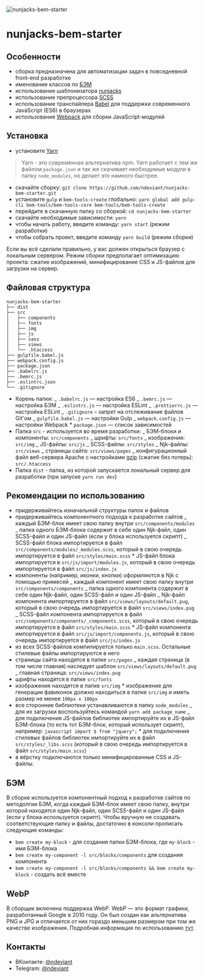 ![nunjacks-bem-starter](https://i.imgur.com/0AG0txq.png)

# nunjacks-bem-starter

## Особенности

- сборка предназначена для автоматизации задач в повседневной front-end разработке
- именование классов по [БЭМ](https://ru.bem.info/)
- использование шаблонизатора [nunjacks](https://mozilla.github.io/nunjucks/)
- использование препроцессора [SCSS](https://sass-lang.com/)
- использование транспайлера [Babel](https://babeljs.io/) для поддержки современного JavaScript (ES6) в браузерах
- использование [Webpack](https://webpack.js.org/) для сборки JavaScript-модулей

## Установка

- установите [Yarn](https://yarnpkg.com/en/docs/install)

> Yarn - это современная альтернатива npm. Yarn работает с тем же файлом `package.json` и так же скачивает необходимые модули в папку `node_modules`, но делает это намного быстрее.

- скачайте сборку: `git clone https://github.com/ndeviant/nunjacks-bem-starter.git`
- установите `gulp` и `bem-tools-create` глобально: `yarn global add gulp-cli bem-tools/bem-tools-core bem-tools/bem-tools-create`
- перейдите в скачанную папку со сборкой: `cd nunjacks-bem-starter`
- скачайте необходимые зависимости: `yarn`
- чтобы начать работу, введите команду: `yarn start` (режим разработки)
- чтобы собрать проект, введите команду `yarn build` (режим сборки)

Если вы всё сделали правильно, у вас должен открыться браузер с локальным сервером.
Режим сборки предполагает оптимизацию проекта: сжатие изображений, минифицирование CSS и JS-файлов для загрузки на сервер.

## Файловая структура

```
nunjacks-bem-starter
├── dist
├── src
│   ├── components
│   ├── fonts
│   ├── img
│   ├── js
│   ├── sass
│   ├── views
│   └── .htaccess
├── gulpfile.babel.js
├── webpack.config.js
├── package.json
├── .babelrc.js
├── .bemrc.js
├── .eslintrc.json
└── .gitignore
```

- Корень папки:
  _ `.babelrc.js` — настройка ES6
  _ `.bemrc.js` — настройка БЭМ
  _ `.eslintrc.js` — настройка ESLint
  _ `.prettierrc.js` — настройка ESLint
  _ `.gitignore` – запрет на отслеживание файлов Git'ом
  _ `gulpfile.babel.js` — настройки Gulp
  \_ `webpack.config.js` — настройки Webpack \* `package.json` — список зависимостей
- Папка `src` - используется во время разработки:
  _ БЭМ-блоки и компоненты: `src/components`
  _ шрифты: `src/fonts`
  _ изображения: `src/img`
  _ JS-файлы: `src/js`
  _ SCSS-файлы: `src/styles`
  _ Njk-файлы: `src/views`
  _ страницы сайта: `src/views/pages`
  _ конфигурационный файл веб-сервера Apache с настройками [gzip](https://habr.com/ru/post/221849/) (сжатие без потерь): `src/.htaccess`
- Папка `dist` - папка, из которой запускается локальный сервер для разработки (при запуске `yarn run dev`)

## Рекомендации по использованию

- придерживайтесь изначальной структуры папок и файлов
- придерживайтесь компонентного подхода к разработке сайтов
  _ каждый БЭМ-блок имеет свою папку внутри `src/components/modules`
  _ папка одного БЭМ-блока содержит в себе один Njk-файл, один SCSS-файл и один JS-файл (если у блока используется скрипт)
  \_ SCSS-файл блока импортируется в файл `src/components/modules/_modules.scss`, который в свою очередь импортируется в файл `src/styles/main.scss` \* JS-файл блока импортируется в `src/js/import/modules.js`, который в свою очередь импортируется в файл `src/js/index.js`
- компоненты (например, иконки, кнопки) оформляются в Njk с помощью примесей
  _ каждый компонент имеет свою папку внутри `src/components/components`
  _ папка одного компонента содержит в себе один Njk-файл, один SCSS-файл и один JS-файл
  _ Njk-файл компонента импортируется в файл `src/views/layouts/default.pug`, который в свою очередь импортируется в файл `src/views/index.pug`
  _ SCSS-файл компонента импортируется в файл `src/components/components/_components.scss`, который в свою очередь импортируется в файл `src/styles/main.scss` \* JS-файл компонента импортируется в файл `src/js/import/components.js`, который в свою очередь импортируется в файл `src/js/index.js`
- из всех SCSS-файлов компилируется только `main.scss`. Остальные стилевые файлы импортируются в него
- страницы сайта находятся в папке `src/pages`
  _ каждая страница (в том числе главная) наследует шаблон `src/views/layouts/default.pug`
  _ главная страница: `src/views/index.pug`
- шрифты находятся в папке `src/fonts`
- изображения находятся в папке `src/img` \* изображение для генерации фавиконок должно находиться в папке `src/img` и иметь размер не менее `100px x 100px`
- все сторонние библиотеки устанавливаются в папку `node_modules`
  _ для их загрузки воспользуйтеcь командой `yarn add package_name`
  _ для подключения JS-файлов библиотек импортируйте их в JS-файл БЭМ-блока (то есть тот БЭМ-блок, который использует скрипт), например:
  `javascript import $ from "jquery";` \* для подключения стилевых файлов библиотек импортируйте их в файл `src/styles/_libs.scss` (который в свою очередь импортируется в файл
  `src/styles/main.scss`)
- в вёрстку подключаются только минифицированные CSS и JS-файлы.

## БЭМ

В сборке используется компонентный подход к разработке сайтов по методолгии БЭМ, когда каждый БЭМ-блок имеет свою папку, внутри которой находятся один Njk-файл, один SCSS-файл и
один JS-файл (если у блока используется скрипт). Чтобы вручную не создавать соответствующие папку и файлы, достаточно в консоли прописать следующие команды:

- `bem create my-block` - для создания папки БЭМ-блока, где `my-block` - имя БЭМ-блока
- `bem create my-component -l src/blocks/components` для создания компонента
- `bem create my-component -l src/blocks/components && bem create my-block` - создать всё вместе

## WebP 

В сборщик включена поддержка WebP. WebP — это формат графики, разработанный Google в 2010 году. Он был создан как альтернатива PNG и JPG и отличается от них гораздо меньшим размером при том же качестве изображения. Подробная информация по использованию [тут](https://vk.com/@vk_it-webp).

## Контакты

- ВКонтакте: [@ndeviant](https://vk.com/ndeviant)
- Telegram: [@ndeviant](https://t-do.ru/ndeviant)

